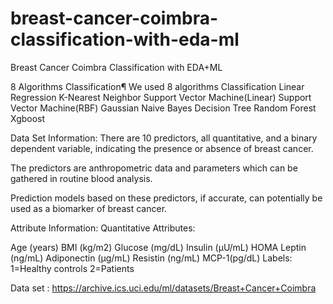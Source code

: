 # breast-cancer-coimbra-classification-with-eda-ml
Breast Cancer Coimbra Classification with EDA+ML

8 Algorithms Classification¶
We used 8 algorithms Classification
Linear Regression
K-Nearest Neighbor
Support Vector Machine(Linear)
Support Vector Machine(RBF)
Gaussian Naive Bayes
Decision Tree
Random Forest
Xgboost

Data Set Information:
There are 10 predictors, all quantitative, and a binary dependent variable, indicating the presence or absence of breast cancer.

The predictors are anthropometric data and parameters which can be gathered in routine blood analysis.

Prediction models based on these predictors, if accurate, can potentially be used as a biomarker of breast cancer.


Attribute Information:
Quantitative Attributes:

Age (years)
BMI (kg/m2)
Glucose (mg/dL)
Insulin (µU/mL)
HOMA
Leptin (ng/mL)
Adiponectin (µg/mL)
Resistin (ng/mL)
MCP-1(pg/dL)
Labels:
1=Healthy controls
2=Patients

Data set : https://archive.ics.uci.edu/ml/datasets/Breast+Cancer+Coimbra

